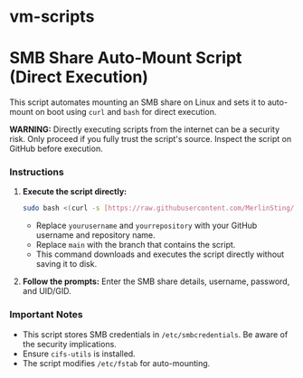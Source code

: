 # vm-scripts

# SMB Share Auto-Mount Script (Direct Execution)

This script automates mounting an SMB share on Linux and sets it to auto-mount on boot using `curl` and `bash` for direct execution.

**WARNING:** Directly executing scripts from the internet can be a security risk. Only proceed if you fully trust the script's source. Inspect the script on GitHub before execution.

### Instructions

1.  **Execute the script directly:**
    ```bash
    sudo bash <(curl -s [https://raw.githubusercontent.com/MerlinSting/vm-scripts/refs/heads/main/smb/setup_smb.sh](https://raw.githubusercontent.com/MerlinSting/vm-scripts/refs/heads/main/smb/setup_smb.sh))
    ```
    * Replace `yourusername` and `yourrepository` with your GitHub username and repository name.
    * Replace `main` with the branch that contains the script.
    * This command downloads and executes the script directly without saving it to disk.

2.  **Follow the prompts:** Enter the SMB share details, username, password, and UID/GID.

### Important Notes

* This script stores SMB credentials in `/etc/smbcredentials`. Be aware of the security implications.
* Ensure `cifs-utils` is installed.
* The script modifies `/etc/fstab` for auto-mounting.
